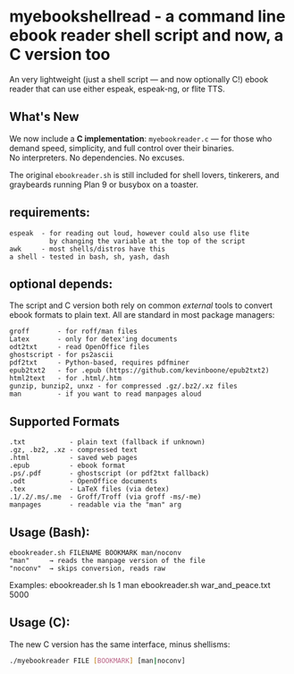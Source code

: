 # myebookshellread - a command line ebook reader shell script and now, a C version too

An very lightweight (just a shell script — and now optionally C!) ebook reader that can
use either espeak, espeak-ng, or flite TTS.

## What's New

We now include a **C implementation**: `myebookreader.c` — for those who demand speed, simplicity, and full control over their binaries.  
No interpreters. No dependencies. No excuses.

The original `ebookreader.sh` is still included for shell lovers, tinkerers, and graybeards running Plan 9 or busybox on a toaster.

## requirements:
	espeak  - for reading out loud, however could also use flite
	          by changing the variable at the top of the script
	awk     - most shells/distros have this
	a shell - tested in bash, sh, yash, dash

## optional depends:
The script and C version both rely on common *external* tools to convert ebook formats to plain text.
All are standard in most package managers:

	groff       - for roff/man files
	Latex       - only for detex'ing documents
	odt2txt     - read OpenOffice files
	ghostscript - for ps2ascii
	pdf2txt     - Python-based, requires pdfminer
	epub2txt2   - for .epub (https://github.com/kevinboone/epub2txt2)
	html2text   - for .html/.htm
	gunzip, bunzip2, unxz - for compressed .gz/.bz2/.xz files
	man         - if you want to read manpages aloud

## Supported Formats
	.txt           - plain text (fallback if unknown)
	.gz, .bz2, .xz - compressed text
	.html          - saved web pages
	.epub          - ebook format
	.ps/.pdf       - ghostscript (or pdf2txt fallback)
	.odt           - OpenOffice documents
	.tex           - LaTeX files (via detex)
	.1/.2/.ms/.me  - Groff/Troff (via groff -ms/-me)
	manpages       - readable via the "man" arg

## Usage (Bash):
	ebookreader.sh FILENAME BOOKMARK man/noconv
	"man"     → reads the manpage version of the file
	"noconv"  → skips conversion, reads raw

Examples:
	ebookreader.sh ls 1 man
	ebookreader.sh war_and_peace.txt 5000

## Usage (C):
The new C version has the same interface, minus shellisms:

```sh
./myebookreader FILE [BOOKMARK] [man|noconv]
